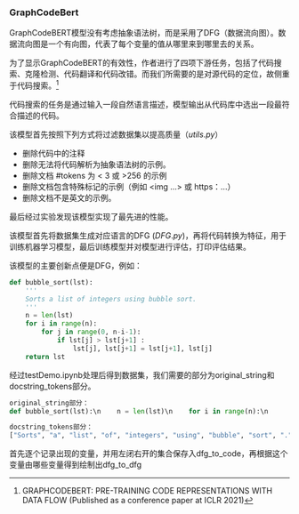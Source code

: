 ### GraphCodeBert

GraphCodeBERT模型没有考虑抽象语法树，而是采用了DFG（数据流向图）。数据流向图是一个有向图，代表了每个变量的值从哪里来到哪里去的关系。

为了显示GraphCodeBERT的有效性，作者进行了四项下游任务，包括了代码搜索、克隆检测、代码翻译和代码改错。而我们所需要的是对源代码的定位，故侧重于代码搜索。[^1]

代码搜索的任务是通过输入一段自然语言描述，模型输出从代码库中选出一段最符合描述的代码。

该模型首先按照下列方式将过滤数据集以提高质量（$utils.py$）

* 删除代码中的注释
* 删除无法将代码解析为抽象语法树的示例。
* 删除文档 #tokens 为 < 3 或 >256 的示例
* 删除文档包含特殊标记的示例（例如 <img ...> 或 https：...）
* 删除文档不是英文的示例。

最后经过实验发现该模型实现了最先进的性能。

该模型首先将数据集生成对应语言的DFG ($DFG.py$)，再将代码转换为特征，用于训练机器学习模型，最后训练模型并对模型进行评估，打印评估结果。

该模型的主要创新点便是DFG，例如：
```python
def bubble_sort(lst):
    '''
    Sorts a list of integers using bubble sort.
    '''
    n = len(lst)
    for i in range(n):
        for j in range(0, n-i-1):
            if lst[j] > lst[j+1] :
                lst[j], lst[j+1] = lst[j+1], lst[j]
    return lst
```
经过testDemo.ipynb处理后得到数据集，我们需要的部分为original_string和docstring_tokens部分。
```python
original_string部分：
def bubble_sort(lst):\n    n = len(lst)\n    for i in range(n):\n        for j in range(0, n-i-1):\n            if lst[j] > lst[j+1] :\n                lst[j], lst[j+1] = lst[j+1], lst[j]\n    return lst\n

docstring_tokens部分：
["Sorts", "a", "list", "of", "integers", "using", "bubble", "sort", "."]
```
首先逐个记录出现的变量，并用左闭右开的集合保存入dfg_to_code，再根据这个变量由哪些变量得到绘制出dfg_to_dfg

[^1]:GRAPHCODEBERT: PRE-TRAINING CODE REPRESENTATIONS WITH DATA FLOW (Published as a conference paper at ICLR 2021)
